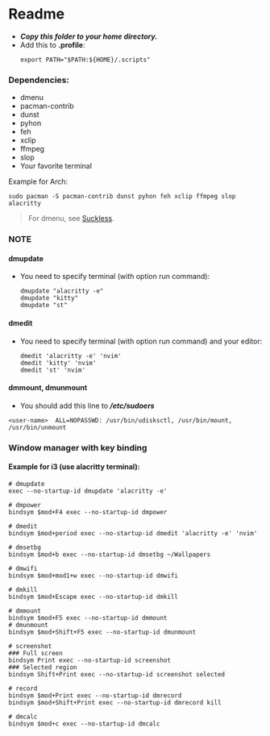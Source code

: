 # Readme

- ***Copy this folder to your home directory.***
- Add this to **.profile**:
  ```
  export PATH="$PATH:${HOME}/.scripts"
  ```

### Dependencies:
- dmenu
- pacman-contrib
- dunst
- pyhon
- feh
- xclip
- ffmpeg
- slop
- Your favorite terminal

Example for Arch:
```
sudo pacman -S pacman-contrib dunst pyhon feh xclip ffmpeg slop alacritty
```
> For dmenu, see [Suckless](https://github.com/nguyenletientrien/Dotfiles#suckless).

### NOTE
#### dmupdate
- You need to specify terminal (with option run command):
  ```
  dmupdate "alacritty -e"
  dmupdate "kitty"
  dmupdate "st"
  ```
#### dmedit
- You need to specify terminal (with option run command) and your editor:
  ```
  dmedit 'alacritty -e' 'nvim'
  dmedit 'kitty' 'nvim'
  dmedit 'st' 'nvim'
  ```
#### dmmount, dmunmount
- You should add this line to ***/etc/sudoers***
```
<user-name>  ALL=NOPASSWD: /usr/bin/udisksctl, /usr/bin/mount, /usr/bin/unmount
```

### Window manager with key binding
#### Example for i3 (use alacritty terminal):

```
# dmupdate
exec --no-startup-id dmupdate 'alacritty -e'
```
```
# dmpower
bindsym $mod+F4 exec --no-startup-id dmpower
```
```
# dmedit
bindsym $mod+period exec --no-startup-id dmedit 'alacritty -e' 'nvim'

# dmsetbg
bindsym $mod+b exec --no-startup-id dmsetbg ~/Wallpapers

# dmwifi
bindsym $mod+mod1+w exec --no-startup-id dmwifi

# dmkill
bindsym $mod+Escape exec --no-startup-id dmkill

# dmmount
bindsym $mod+F5 exec --no-startup-id dmmount
# dmunmount
bindsym $mod+Shift+F5 exec --no-startup-id dmunmount

# screenshot
### Full screen
bindsym Print exec --no-startup-id screenshot
### Selected region
bindsym Shift+Print exec --no-startup-id screenshot selected

# record
bindsym $mod+Print exec --no-startup-id dmrecord
bindsym $mod+Shift+Print exec --no-startup-id dmrecord kill

# dmcalc
bindsym $mod+c exec --no-startup-id dmcalc
```
